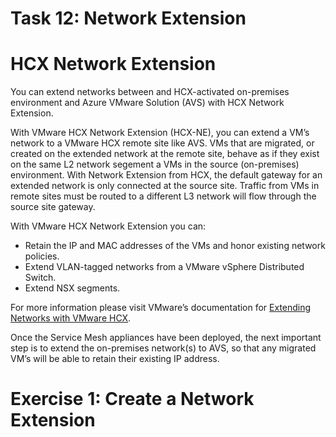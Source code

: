 # Task 12: Network Extension

# HCX Network Extension

You can extend networks between and HCX-activated on-premises environment and Azure VMware Solution (AVS) with HCX Network Extension.

With VMware HCX Network Extension (HCX-NE), you can extend a VM’s network to a VMware HCX remote site like AVS. VMs that are migrated, or created on the extended network at the remote site, behave as if they exist on the same L2 network segement a VMs in the source (on-premises) environment. With Network Extension from HCX, the default gateway for an extended network is only connected at the source site. Traffic from VMs in remote sites must be routed to a different L3 network will flow through the source site gateway.

With VMware HCX Network Extension you can:

  - Retain the IP and MAC addresses of the VMs and honor existing network policies.
  - Extend VLAN-tagged networks from a VMware vSphere Distributed Switch.
  - Extend NSX segments.

For more information please visit VMware’s documentation for [Extending Networks with VMware HCX](https://docs.vmware.com/en/VMware-HCX/4.3/hcx-user-guide/GUID-DD9C3316-D01C-4088-B3EA-84ADB9FED573.html).

Once the Service Mesh appliances have been deployed, the next important step is to extend the on-premises network(s) to AVS, so that any migrated VM’s will be able to retain their existing IP address.

# Exercise 1: Create a Network Extension
